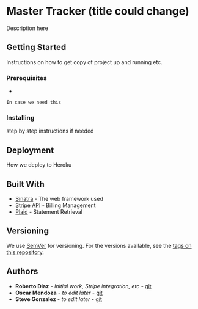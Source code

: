 # Master Tracker (title could change)

Description here

## Getting Started

Instructions on how to get copy of project up and running etc.

### Prerequisites

-

```
In case we need this
```

### Installing

step by step instructions if needed

## Deployment

How we deploy to Heroku

## Built With

* [Sinatra](http://sinatrarb.com/) - The web framework used
* [Stripe API](https://stripe.com/docs/api) - Billing Management
* [Plaid](https://rometools.github.io/rome/) - Statement Retrieval

## Versioning

We use [SemVer](http://semver.org/) for versioning. For the versions available, see the [tags on this repository](https://github.com/your/project/tags). 

## Authors

* **Roberto Diaz** - *Initial work, Stripe integration, etc* - [git](https://github.com/titod23)
* **Oscar Mendoza** - *to edit later* - [git](https://github.com/)
* **Steve Gonzalez** - *to edit later* - [git](https://github.com/)